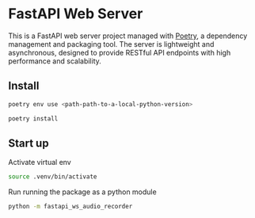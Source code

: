 # FastAPI Web Server

This is a FastAPI web server project managed with [Poetry](https://python-poetry.org/), a dependency management and packaging tool. The server is lightweight and asynchronous, designed to provide RESTful API endpoints with high performance and scalability.

## Install

```bash
poetry env use <path-path-to-a-local-python-version>
```

```bash
poetry install
```

## Start up

Activate virtual env

```bash
source .venv/bin/activate 
```

Run running the package as a python module

```bash
python -m fastapi_ws_audio_recorder
```
